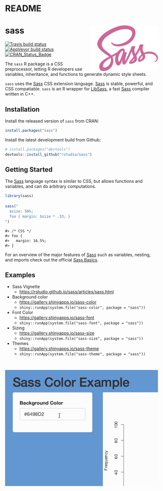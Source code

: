 README
================

<!-- README.md is generated from README.Rmd. Please edit that file -->

# sass <a href="https://sass-lang.com"><img src="man/figures/sass-logo-color.png" align="right" height = 150 style="background-color: white; padding-left: 20px;"/></a>

[![Travis build
status](https://travis-ci.org/rstudio/sass.svg?branch=master)](https://travis-ci.org/rstudio/sass)
[![AppVeyor build
status](https://ci.appveyor.com/api/projects/status/github/rstudio/sass?branch=master&svg=true)](https://ci.appveyor.com/project/rstudio/sass)
[![CRAN\_Status\_Badge](http://www.r-pkg.org/badges/version/sass)](https://cran.r-project.org/package=sass)

The `sass` R package is a CSS preprocessor, letting R developers use
variables, inheritance, and functions to generate dynamic style sheets.

`sass` uses the [Sass](https://sass-lang.com/) CSS extension language.
[Sass](https://sass-lang.com/) is stable, powerful, and CSS compatiable.
`sass` is an R wrapper for [LibSass](https://github.com/sass/libsass), a
fast [Sass](https://sass-lang.com/) compiler written in C++.

## Installation

Install the released version of `sass` from CRAN:

``` r
install.packages("sass")
```

Install the latest development build from Github:

``` r
# install.packages("devtools")
devtools::install_github("rstudio/sass")
```

## Getting Started

The [Sass](https://sass-lang.com/) language syntax is similar to CSS,
but allows functions and variables, and can do arbitrary computations.

``` r
library(sass)

sass("
  $size: 50%;
  foo { margin: $size * .33; }
")
```

    #> /* CSS */
    #> foo {
    #>   margin: 16.5%;
    #> }

For an overview of the major features of [Sass](https://sass-lang.com/)
such as variables, nesting, and imports check out the official [Sass
Basics](https://sass-lang.com/guide).

## Examples

  - Sass Vignette
      - <https://rstudio.github.io/sass/articles/sass.html>
  - Background color
      - <https://gallery.shinyapps.io/sass-color>
      - `shiny::runApp(system.file("sass-color", package = "sass"))`
  - Font Color
      - <https://gallery.shinyapps.io/sass-font>
      - `shiny::runApp(system.file("sass-font", package = "sass"))`
  - Sizing
      - <https://gallery.shinyapps.io/sass-size>
      - `shiny::runApp(system.file("sass-size", package = "sass"))`
  - Themes
      - <https://gallery.shinyapps.io/sass-theme>
      - `shiny::runApp(system.file("sass-theme", package = "sass"))`

<br />

![](man/figures/sass-color.gif)
